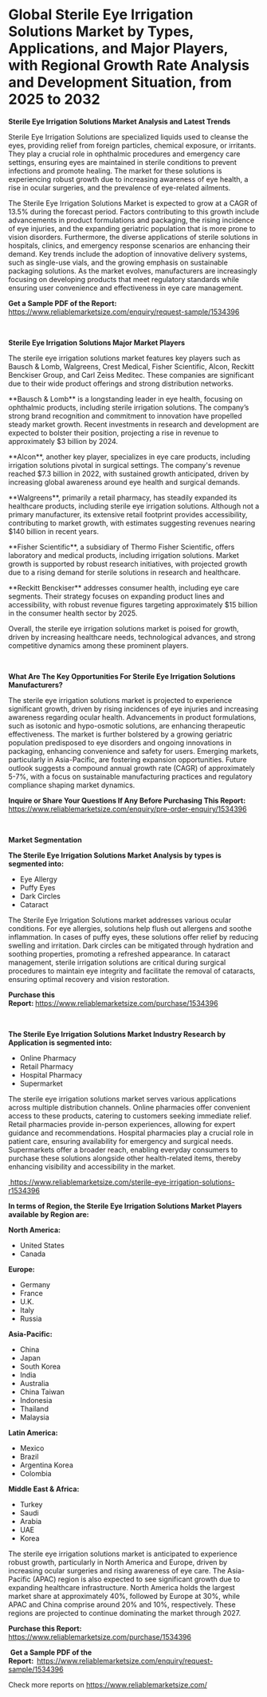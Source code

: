 <p><h1>Global Sterile Eye Irrigation Solutions Market by Types, Applications, and Major Players, with Regional Growth Rate Analysis and Development Situation, from 2025 to 2032</h1></p><p><strong>Sterile Eye Irrigation Solutions Market Analysis and Latest Trends</strong></p>
<p><p>Sterile Eye Irrigation Solutions are specialized liquids used to cleanse the eyes, providing relief from foreign particles, chemical exposure, or irritants. They play a crucial role in ophthalmic procedures and emergency care settings, ensuring eyes are maintained in sterile conditions to prevent infections and promote healing. The market for these solutions is experiencing robust growth due to increasing awareness of eye health, a rise in ocular surgeries, and the prevalence of eye-related ailments.</p><p>The Sterile Eye Irrigation Solutions Market is expected to grow at a CAGR of 13.5% during the forecast period. Factors contributing to this growth include advancements in product formulations and packaging, the rising incidence of eye injuries, and the expanding geriatric population that is more prone to vision disorders. Furthermore, the diverse applications of sterile solutions in hospitals, clinics, and emergency response scenarios are enhancing their demand. Key trends include the adoption of innovative delivery systems, such as single-use vials, and the growing emphasis on sustainable packaging solutions. As the market evolves, manufacturers are increasingly focusing on developing products that meet regulatory standards while ensuring user convenience and effectiveness in eye care management.</p></p>
<p><strong>Get a Sample PDF of the Report:&nbsp;</strong> <a href="https://www.reliablemarketsize.com/enquiry/request-sample/1534396?utm_campaign=1845&utm_medium=2&utm_source=Github&utm_content=ia&utm_term=03032025&utm_id=sterile-eye-irrigation-solutions">https://www.reliablemarketsize.com/enquiry/request-sample/1534396</a></p>
<p>&nbsp;</p>
<p><strong>Sterile Eye Irrigation Solutions Major Market Players</strong></p>
<p><p>The sterile eye irrigation solutions market features key players such as Bausch & Lomb, Walgreens, Crest Medical, Fisher Scientific, Alcon, Reckitt Benckiser Group, and Carl Zeiss Meditec. These companies are significant due to their wide product offerings and strong distribution networks.</p><p>**Bausch & Lomb** is a longstanding leader in eye health, focusing on ophthalmic products, including sterile irrigation solutions. The company’s strong brand recognition and commitment to innovation have propelled steady market growth. Recent investments in research and development are expected to bolster their position, projecting a rise in revenue to approximately $3 billion by 2024.</p><p>**Alcon**, another key player, specializes in eye care products, including irrigation solutions pivotal in surgical settings. The company's revenue reached $7.3 billion in 2022, with sustained growth anticipated, driven by increasing global awareness around eye health and surgical demands.</p><p>**Walgreens**, primarily a retail pharmacy, has steadily expanded its healthcare products, including sterile eye irrigation solutions. Although not a primary manufacturer, its extensive retail footprint provides accessibility, contributing to market growth, with estimates suggesting revenues nearing $140 billion in recent years.</p><p>**Fisher Scientific**, a subsidiary of Thermo Fisher Scientific, offers laboratory and medical products, including irrigation solutions. Market growth is supported by robust research initiatives, with projected growth due to a rising demand for sterile solutions in research and healthcare.</p><p>**Reckitt Benckiser** addresses consumer health, including eye care segments. Their strategy focuses on expanding product lines and accessibility, with robust revenue figures targeting approximately $15 billion in the consumer health sector by 2025.</p><p>Overall, the sterile eye irrigation solutions market is poised for growth, driven by increasing healthcare needs, technological advances, and strong competitive dynamics among these prominent players.</p></p>
<p>&nbsp;</p>
<p><strong>What Are The Key Opportunities For Sterile Eye Irrigation Solutions Manufacturers?</strong></p>
<p><p>The sterile eye irrigation solutions market is projected to experience significant growth, driven by rising incidences of eye injuries and increasing awareness regarding ocular health. Advancements in product formulations, such as isotonic and hypo-osmotic solutions, are enhancing therapeutic effectiveness. The market is further bolstered by a growing geriatric population predisposed to eye disorders and ongoing innovations in packaging, enhancing convenience and safety for users. Emerging markets, particularly in Asia-Pacific, are fostering expansion opportunities. Future outlook suggests a compound annual growth rate (CAGR) of approximately 5-7%, with a focus on sustainable manufacturing practices and regulatory compliance shaping market dynamics.</p></p>
<p><strong>Inquire or Share Your Questions If Any Before Purchasing This Report:</strong> <a href="https://www.reliablemarketsize.com/enquiry/pre-order-enquiry/1534396?utm_campaign=1845&utm_medium=2&utm_source=Github&utm_content=ia&utm_term=03032025&utm_id=sterile-eye-irrigation-solutions">https://www.reliablemarketsize.com/enquiry/pre-order-enquiry/1534396</a></p>
<p>&nbsp;</p>
<p><strong>Market Segmentation</strong></p>
<p><strong>The Sterile Eye Irrigation Solutions Market Analysis by types is segmented into:</strong></p>
<p><ul><li>Eye Allergy</li><li>Puffy Eyes</li><li>Dark Circles</li><li>Cataract</li></ul></p>
<p><p>The Sterile Eye Irrigation Solutions market addresses various ocular conditions. For eye allergies, solutions help flush out allergens and soothe inflammation. In cases of puffy eyes, these solutions offer relief by reducing swelling and irritation. Dark circles can be mitigated through hydration and soothing properties, promoting a refreshed appearance. In cataract management, sterile irrigation solutions are critical during surgical procedures to maintain eye integrity and facilitate the removal of cataracts, ensuring optimal recovery and vision restoration.</p></p>
<p><strong>Purchase this Report:&nbsp;</strong><a href="https://www.reliablemarketsize.com/purchase/1534396?utm_campaign=1845&utm_medium=2&utm_source=Github&utm_content=ia&utm_term=03032025&utm_id=sterile-eye-irrigation-solutions">https://www.reliablemarketsize.com/purchase/1534396</a></p>
<p>&nbsp;</p>
<p><strong>The Sterile Eye Irrigation Solutions Market Industry Research by Application is segmented into:</strong></p>
<p><ul><li>Online Pharmacy</li><li>Retail Pharmacy</li><li>Hospital Pharmacy</li><li>Supermarket</li></ul></p>
<p><p>The sterile eye irrigation solutions market serves various applications across multiple distribution channels. Online pharmacies offer convenient access to these products, catering to customers seeking immediate relief. Retail pharmacies provide in-person experiences, allowing for expert guidance and recommendations. Hospital pharmacies play a crucial role in patient care, ensuring availability for emergency and surgical needs. Supermarkets offer a broader reach, enabling everyday consumers to purchase these solutions alongside other health-related items, thereby enhancing visibility and accessibility in the market.</p></p>
<p><a href="https://www.reliablemarketsize.com/sterile-eye-irrigation-solutions-r1534396?utm_campaign=1845&utm_medium=2&utm_source=Github&utm_content=ia&utm_term=03032025&utm_id=sterile-eye-irrigation-solutions">&nbsp;https://www.reliablemarketsize.com/sterile-eye-irrigation-solutions-r1534396</a></p>
<p><strong>In terms of Region, the Sterile Eye Irrigation Solutions Market Players available by Region are:</strong></p>
<p>
    <p> <strong> North America: </strong>
        <ul>
            <li>United States</li>
            <li>Canada</li>
        </ul>
        </p> 
    <p> <strong> Europe: </strong>
        <ul>
            <li>Germany</li>
            <li>France</li>
            <li>U.K.</li>
            <li>Italy</li>
            <li>Russia</li>
        </ul>
        </p> 
    <p> <strong> Asia-Pacific: </strong>
        <ul>
            <li>China</li>
            <li>Japan</li>
            <li>South Korea</li>
            <li>India</li>
            <li>Australia</li>
            <li>China Taiwan</li>
            <li>Indonesia</li>
            <li>Thailand</li>
            <li>Malaysia</li>
        </ul>
        </p> 
    <p> <strong> Latin America: </strong>
        <ul>
            <li>Mexico</li>
            <li>Brazil</li>
            <li>Argentina Korea</li>
            <li>Colombia</li>
        </ul>
        </p> 
    <p> <strong> Middle East & Africa: </strong>
        <ul>
            <li>Turkey</li>
            <li>Saudi</li>
            <li>Arabia</li>
            <li>UAE</li>
            <li>Korea</li>
        </ul>
    </p>
    </p>
<p><p>The sterile eye irrigation solutions market is anticipated to experience robust growth, particularly in North America and Europe, driven by increasing ocular surgeries and rising awareness of eye care. The Asia-Pacific (APAC) region is also expected to see significant growth due to expanding healthcare infrastructure. North America holds the largest market share at approximately 40%, followed by Europe at 30%, while APAC and China comprise around 20% and 10%, respectively. These regions are projected to continue dominating the market through 2027.</p></p>
<p><strong>Purchase this Report: </strong><a href="https://www.reliablemarketsize.com/purchase/1534396?utm_campaign=1845&utm_medium=2&utm_source=Github&utm_content=ia&utm_term=03032025&utm_id=sterile-eye-irrigation-solutions">https://www.reliablemarketsize.com/purchase/1534396</a></p>
<p>&nbsp;<strong>Get a Sample PDF of the Report:&nbsp;&nbsp;</strong><a href="https://www.reliablemarketsize.com/enquiry/request-sample/1534396?utm_campaign=1845&utm_medium=2&utm_source=Github&utm_content=ia&utm_term=03032025&utm_id=sterile-eye-irrigation-solutions">https://www.reliablemarketsize.com/enquiry/request-sample/1534396</a></p>
<p><strong></strong></p>
<p>Check more reports on <a href="https://www.reliablemarketsize.com/?utm_campaign=1845&utm_medium=2&utm_source=Github&utm_content=ia&utm_term=03032025&utm_id=sterile-eye-irrigation-solutions">https://www.reliablemarketsize.com/</a></p>